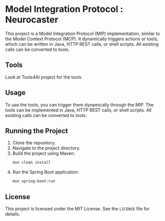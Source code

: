 # Model Integration Protocol : Neurocaster

This project is a Model Integration Protocol (MIP) implementation, similar to the Model Context Protocol (MCP). It dynamically triggers actions or tools, which can be written in Java, HTTP REST calls, or shell scripts. All existing calls can be converted to tools.



## Tools

Look at Tools4AI project for the tools.

## Usage

To use the tools, you can trigger them dynamically through the MIP. The tools can be implemented in Java, HTTP REST calls, or shell scripts. All existing calls can be converted to tools.

## Running the Project

1. Clone the repository.
2. Navigate to the project directory.
3. Build the project using Maven:
   ```sh
   mvn clean install
   ```
4. Run the Spring Boot application:
   ```sh
   mvn spring-boot:run
   ```

## License

This project is licensed under the MIT License. See the `LICENSE` file for details.